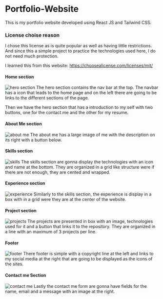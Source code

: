 # Portfolio-Website

This is my portfolio website developed using React JS and Tailwind CSS.

### License choise reason

I chose this license as is quite popular as well as having little restrictions. And since this a simple project to practice the technologies used here, I do not need much protection.

I learned this from this website: https://choosealicense.com/licenses/mit/

#### Home section

![hero section](hero.png)
The hero section contains the nav bar at the top. The navbar has a icon that leads to the home page and on the left there are going to be links to the different sections of the page.

Then we have the hero section that has a introduction to my self with two buttons, one for the contact me and the other for my resume.

#### About Me section

![about me](about-me.png)
The about me has a large image of me with the description on its right with a button below.

#### Skills section

![skills](skills.png)
The skills section are gonna display the technologies with an icon and name at the bottom. They are organized in a grid like structure were if there are not enough, they are cented and wrapped.

#### Experience section

![experience](experience.png)
Similarly to the skills section, the experience is display in a box with in a grid were they are at the center of the website.

#### Project section

![projects](projects.png)
The projects are presented in box with an image, technologies used for it and a button that links it to the repository. They are organized in a line with an maximum of 3 projects per line.

#### Footer

![footer](footer.png)
There footer is simple with a copyright line at the left and links to my social media at the right that are going to be displayed as the icons of the sites.

#### Contact me Section

![contact me](contact-me.png)
Lastly the contact me form are gonna have fields for the name, email and a message with an image at the right.
